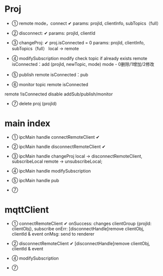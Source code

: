 # Proj

- ① remote mode，connect ✔
params: projId, clientInfo, subTopics（full）

- ② disconnect: ✔
params: projId, clientId

- ③ changeProj: ✔
proj.isConnected = 0
params: projId, clientInfo, subTopics（full）
local -> remote

- ④ modifySubscription
modify check topic if already exists
remote isConnected：add (projId, newTopic, mode) mode - 0删除/1增加/2修改

- ⑤ publish
remote isConnected：pub

- ⑥ monitor topic
remote isConnected

remote !isConnected disable addSub/publish/monitor

- ⑦ delete proj (projId)

# main index

- ① ipcMain handle connectRemoteClient ✔

- ② ipcMain handle disconnectRemoteClient ✔

- ③ ipcMain handle changeProj 
local -> disconnectRemoteClient, subscribeLocal
remote -> unsubscribeLocal; 

- ④ ipcMain handle modifySubscription

- ⑤ ipcMain handle pub

- ⑦
 # mqttClient

 - ① connectRemoteClient ✔
onSuccess: changes clientGroup {projId: clientObj}, subscribe
onErr: [disconnectHandle]remove clientObj, clientId & event
onMsg: send to renderer

- ② disconnectRemoteClient ✔
[disconnectHandle]remove clientObj, clientId & event

- ④ modifySubscription

- ⑦